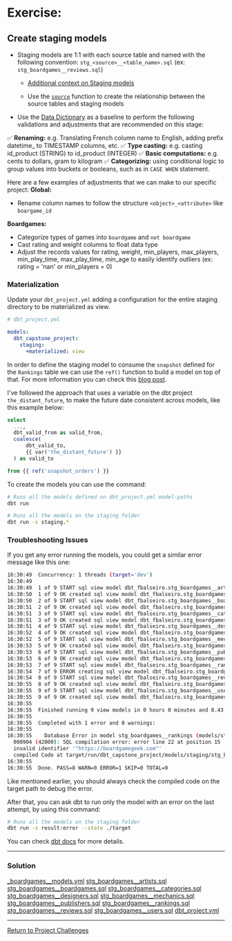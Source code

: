 # Exercise:

## Create staging models
- Staging models are 1:1 with each source table and named with the following convention: `stg_<source>__<table_name>.sql` (ex: `stg_boardgames__reviews.sql`)
  - [Additional context on Staging models](https://docs.getdbt.com/guides/best-practices/how-we-structure/2-staging)

  - Use the [`source`](https://docs.getdbt.com/reference/dbt-jinja-functions/source) function to create the relationship between the source tables and staging models

- Use the [Data Dictionary](https://docs.google.com/spreadsheets/d/1W3oXg2I52cy2oLPJQz7Ah4a8TQGju9yByI57JWWFbEc/edit?usp=drive_link) as a baseline to perform the following validations and adjustments that are recommended on this stage:

✅ **Renaming:** e.g. Translating French column name to English, adding prefix datetime_ to TIMESTAMP columns, etc.
✅ **Type casting:** e.g. casting id_product (STRING) to id_product (INTEGER)
✅ **Basic computations:** e.g. cents to dollars, gram to kilogram
✅ **Categorizing:** using conditional logic to group values into buckets or booleans, such as in `CASE WHEN` statement.

Here are a few examples of adjustments that we can make to our specific project:
**Global:**
- Rename column names to follow the structure `<object>_<attribute>` like `boargame_id`

**Boardgames:**
- Categorize types of games into `boardgame` and `not boardgame`
- Cast rating and weight columns to float data type
- Adjust the records values for rating, weight, min_players, max_players, min_play_time, max_play_time, min_age to easily identify outliers (ex: rating = 'nan' or min_players = 0) 


### Materialization
Update your `dbt_project.yml` adding a configuration for the entire staging directory to be materialized as view.

``` yaml
# dbt_project.yml

models:
  dbt_capstone_project:
    staging:
      +materialized: view
```

In order to define the staging model to consume the `snapshot` defined for the `Rankings` table we can use the `ref()` function to build a model on top of that.
For more information you can check this [blog post](https://discourse.getdbt.com/t/building-models-on-top-of-snapshots/517).

I've followed the approach that uses a variable on the dbt project `the_distant_future`, to make the future date consistent across models, like this example below:

```sql 
select
  ...,
  dbt_valid_from as valid_from,
  coalesce(
      dbt_valid_to,
      {{ var('the_distant_future') }}
  ) as valid_to

from {{ ref('snapshot_orders') }}
```

To create the models you can use the command:
```bash
# Runs all the models defined on dbt_project.yml model-paths
dbt run
```

```bash
# Runs all the models on the staging folder
dbt run -s staging.*
```

### Troubleshooting Issues
If you get any error running the models, you could get a similar error message like this one:

```bash
16:30:49  Concurrency: 1 threads (target='dev')
16:30:49  
16:30:49  1 of 9 START sql view model dbt_fbalseiro.stg_boardgames__artists .............. [RUN]
16:30:50  1 of 9 OK created sql view model dbt_fbalseiro.stg_boardgames__artists ......... [SUCCESS 1 in 0.70s]
16:30:50  2 of 9 START sql view model dbt_fbalseiro.stg_boardgames__boardgames ........... [RUN]
16:30:51  2 of 9 OK created sql view model dbt_fbalseiro.stg_boardgames__boardgames ...... [SUCCESS 1 in 0.70s]
16:30:51  3 of 9 START sql view model dbt_fbalseiro.stg_boardgames__categories ........... [RUN]
16:30:51  3 of 9 OK created sql view model dbt_fbalseiro.stg_boardgames__categories ...... [SUCCESS 1 in 0.67s]
16:30:51  4 of 9 START sql view model dbt_fbalseiro.stg_boardgames__designers ............ [RUN]
16:30:52  4 of 9 OK created sql view model dbt_fbalseiro.stg_boardgames__designers ....... [SUCCESS 1 in 0.73s]
16:30:52  5 of 9 START sql view model dbt_fbalseiro.stg_boardgames__mechanics ............ [RUN]
16:30:53  5 of 9 OK created sql view model dbt_fbalseiro.stg_boardgames__mechanics ....... [SUCCESS 1 in 0.69s]
16:30:53  6 of 9 START sql view model dbt_fbalseiro.stg_boardgames__publishers ........... [RUN]
16:30:53  6 of 9 OK created sql view model dbt_fbalseiro.stg_boardgames__publishers ...... [SUCCESS 1 in 0.74s]
16:30:53  7 of 9 START sql view model dbt_fbalseiro.stg_boardgames__rankings ............. [RUN]
16:30:54  7 of 9 ERROR creating sql view model dbt_fbalseiro.stg_boardgames__rankings .... [ERROR in 0.64s]
16:30:54  8 of 9 START sql view model dbt_fbalseiro.stg_boardgames__reviews .............. [RUN]
16:30:55  8 of 9 OK created sql view model dbt_fbalseiro.stg_boardgames__reviews ......... [SUCCESS 1 in 0.68s]
16:30:55  9 of 9 START sql view model dbt_fbalseiro.stg_boardgames__users ................ [RUN]
16:30:55  9 of 9 OK created sql view model dbt_fbalseiro.stg_boardgames__users ........... [SUCCESS 1 in 0.69s]
16:30:55  
16:30:55  Finished running 9 view models in 0 hours 0 minutes and 8.43 seconds (8.43s).
16:30:55  
16:30:55  Completed with 1 error and 0 warnings:
16:30:55  
16:30:55    Database Error in model stg_boardgames__rankings (models/staging/stg_boardgames__rankings.sql)
  000904 (42000): SQL compilation error: error line 22 at position 15
  invalid identifier '"https://boardgamegeek.com"'
  compiled Code at target/run/dbt_capstone_project/models/staging/stg_boardgames__rankings.sql
16:30:55  
16:30:55  Done. PASS=8 WARN=0 ERROR=1 SKIP=0 TOTAL=9
```

Like mentioned earlier, you should always check the compiled code on the target path to debug the error.

After that, you can ask dbt to run only the model with an error on the last attempt, by using this command:

```bash
# Runs all the models on the staging folder
dbt run -s result:error --state ./target
```

You can check [dbt docs](https://docs.getdbt.com/reference/node-selection/syntax#the-result-status) for more details.

---

### Solution
[_boardgames__models.yml](./staging/_boardgames__models.yml)
[stg_boardgames__artists.sql](./staging/stg_boardgames__artists.sql)
[stg_boardgames__boardgames.sql](./staging/stg_boardgames__boardgames.sql)
[stg_boardgames__categories.sql](./staging/stg_boardgames__categories.sql)
[stg_boardgames__designers.sql](./staging/stg_boardgames__designers.sql)
[stg_boardgames__mechanics.sql](./staging/stg_boardgames__mechanics.sql)
[stg_boardgames__publishers.sql](./staging/stg_boardgames__publishers.sql)
[stg_boardgames__rankings.sql](./staging/stg_boardgames__rankings.sql)
[stg_boardgames__reviews.sql](./staging/stg_boardgames__reviews.sql)
[stg_boardgames__users.sql](./staging/stg_boardgames__users.sql)
[dbt_project.yml](./dbt_project.yml)


---

[Return to Project Challenges](../../README.md#6-project-challenges)
